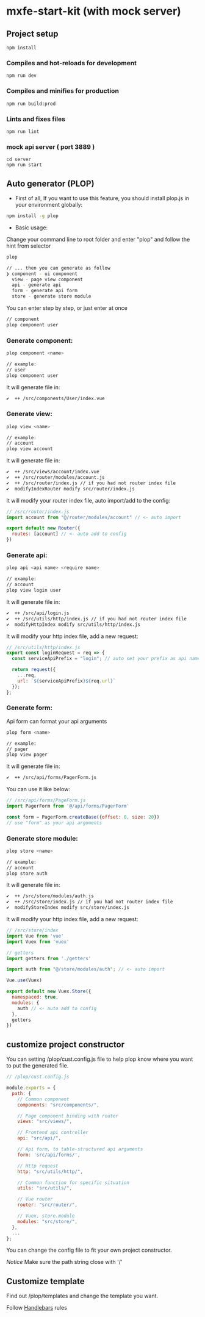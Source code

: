 # mxfe-start-kit (with mock server)

## Project setup
```
npm install
```

### Compiles and hot-reloads for development
```
npm run dev
```

### Compiles and minifies for production
```
npm run build:prod
```

### Lints and fixes files
```
npm run lint
```

### mock api server ( port 3889 )
```
cd server
npm run start
```

## Auto generator (PLOP)
- First of all, If you want to use this feature, you should install plop.js in your environment globally:

```bash
npm install -g plop
```

- Basic usage:

Change your command line to root folder and enter "plop" and follow the hint from selector

```bash
plop

// ... then you can generate as follow
❯ component - ui component
  view - page view component
  api - generate api
  form - generate api form
  store - generate store module
```

You can enter step by step, or just enter at once

```bash
// component
plop component user
```

### Generate component:

```bash
plop component <name>

// example:
// user
plop component user
```

It will generate file in:
```bash
✔  ++ /src/components/User/index.vue
```

### Generate view:

```bash
plop view <name>

// example:
// account
plop view account
```
It will generate file in:
```bash
✔  ++ /src/views/account/index.vue
✔  ++ /src/router/modules/account.js
✔  ++ /src/router/index.js // if you had not router index file
✔  modifyIndexRouter modify src/router/index.js
```

It will modify your router index file, auto import/add to the config:

```javascript
// /src/router/index.js
import account from "@/router/modules/account" // <- auto import

export default new Router({
  routes: [account] // <- auto add to config
})
```

### Generate api:

```bash
plop api <api name> <require name>

// example:
// account
plop view login user 
```
It will generate file in:
```bash
✔  ++ /src/api/login.js
✔  ++ /src/utils/http/index.js // if you had not router index file
✔  modifyHttpIndex modify src/utils/http/index.js
```

It will modify your http index file, add a new request:

```javascript
// /src/utils/http/index.js
export const loginRequest = req => {
  const serviceApiPrefix = "login"; // auto set your prefix as api name

  return request({
    ...req,
    url: `${serviceApiPrefix}${req.url}`
  });
};
```

### Generate form:

Api form can format your api arguments

```bash
plop form <name> 

// example:
// pager
plop view pager
```
It will generate file in:
```bash
✔  ++ /src/api/forms/PagerForm.js
```

You can use it like below:

```javascript
// /src/api/forms/PageForm.js
import PagerForm from '@/api/forms/PagerForm'

const form = PagerForm.createBase({offset: 0, size: 20})
// use "form" as your api arguments
```

### Generate store module:

```bash
plop store <name>

// example:
// account
plop store auth 
```
It will generate file in:
```bash
✔  ++ /src/store/modules/auth.js
✔  ++ /src/store/index.js // if you had not router index file
✔  modifyStoreIndex modify src/store/index.js
```

It will modify your http index file, add a new request:

```javascript
// /src/store/index
import Vue from 'vue'
import Vuex from 'vuex'

// getters
import getters from './getters'

import auth from "@/store/modules/auth"; // <- auto import

Vue.use(Vuex)

export default new Vuex.Store({
  namespaced: true,
  modules: {
    auth // <- auto add to config
  },
  getters
})
```

## customize project constructor

You can setting /plop/cust.config.js file to help plop know where you want to put the generated file.

```javascript
// /plop/cust.config.js

module.exports = {
  path: {
    // Common component
    components: "src/components/",

    // Page component binding with router
    views: "src/views/",

    // Frontend api controller
    api: "src/api/",

    // Api form, to table-structured api arguments
    form: 'src/api/forms/',

    // Http request
    http: "src/utils/http/",

    // Common function for specific situation
    utils: "src/utils/",

    // Vue router
    router: "src/router/",

    // Vuex, store.module
    modules: "src/store/",
  },
  ...
};
```
You can change the config file to fit your own project constructor.

*Notice* Make sure the path string close with '/'

## Customize template

Find out /plop/templates and change the template you want.

Follow [Handlebars](https://handlebarsjs.com/) rules
